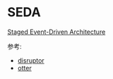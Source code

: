 # SEDA

[Staged Event-Driven Architecture](https://en.wikipedia.org/wiki/Staged_event-driven_architecture)

参考:
-  [disruptor](https://lmax-exchange.github.io/disruptor/user-guide/index.html#_getting_started)
-  [otter](https://github.com/alibaba/otter)
